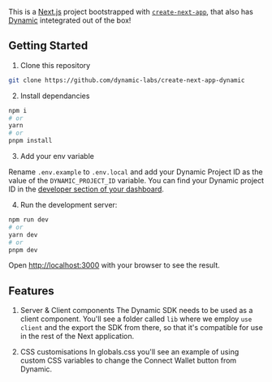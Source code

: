 This is a [Next.js](https://nextjs.org/) project bootstrapped with [`create-next-app`](https://github.com/vercel/next.js/tree/canary/packages/create-next-app), that also has [Dynamic](https://dynamic.xyz) intetegrated out of the box!

## Getting Started

1. Clone this repository

```bash
git clone https://github.com/dynamic-labs/create-next-app-dynamic
```

2. Install dependancies

```bash
npm i
# or
yarn
# or
pnpm install
```

3. Add your env variable

Rename `.env.example` to `.env.local` and add your Dynamic Project ID as the value of the `DYNAMIC_PROJECT_ID` variable.
You can find your Dynamic project ID in the [developer section of your dashboard](https://app.dynamic.xyz/dashboard/developer).

4. Run the development server:

```bash
npm run dev
# or
yarn dev
# or
pnpm dev
```

Open [http://localhost:3000](http://localhost:3000) with your browser to see the result.

## Features

1. Server & Client components
   The Dynamic SDK needs to be used as a client component. You'll see a folder called `lib` where we employ `use client` and the export the SDK from there, so that it's compatible for use in the rest of the Next application.

2. CSS customisations
   In globals.css you'll see an example of using custom CSS variables to change the Connect Wallet button from Dynamic.
